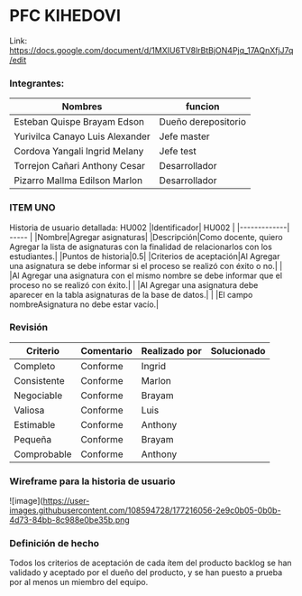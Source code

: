 # PFC KIHEDOVI
Link: https://docs.google.com/document/d/1MXIU6TV8lrBtBjON4Pjq_17AQnXfjJ7q/edit

### Integrantes:
| Nombres | funcion |
| ------------- | ------------- |
| Esteban Quispe Brayam Edson     | Dueño  derepositorio|
| Yurivilca Canayo Luis Alexander | Jefe  master  |
| Cordova Yangali Ingrid Melany   | Jefe  test |
| Torrejon Cañari Anthony Cesar   | Desarrollador |
| Pizarro Mallma Edilson Marlon   | Desarrollador  |

### ITEM UNO
Historia de usuario detallada: HU002
|Identificador| HU002 |
|-------------| ----- |
|Nombre|Agregar asignaturas|
|Descripción|Como docente, quiero Agregar la lista de asignaturas con la finalidad de relacionarlos con los estudiantes.|
|Puntos de historia|0.5|
|Criterios de aceptación|Al Agregar una asignatura se debe informar si el proceso se realizó con éxito o no.|
|                       |Al Agregar una asignatura con el mismo nombre se debe informar que el proceso no se realizó con éxito.|
|                       |Al Agregar una asignatura debe aparecer en la tabla asignaturas de la base de datos.|
|                       |El campo nombreAsignatura no debe estar vacío.|


### Revisión
| Criterio | Comentario | Realizado por | Solucionado |
| -------- | ---------- | ------------- | ----------- |
|Completo|Conforme|Ingrid|      |
|Consistente|Conforme|Marlon|     |
|Negociable|Conforme|Brayam|      |
|Valiosa|Conforme|Luis|         |
|Estimable|Conforme|Anthony|      |
|Pequeña|Conforme|Brayam|         |
|Comprobable|Conforme|Anthony|        |


### Wireframe para la historia de usuario

![image](https://user-images.githubusercontent.com/108594728/177216056-2e9c0b05-0b0b-4d73-84bb-8c988e0be35b.png

### Definición de hecho
Todos los criterios de aceptación de cada ítem del producto backlog se han validado y aceptado por el dueño del producto, y se han puesto a prueba por al menos un miembro del  equipo.
